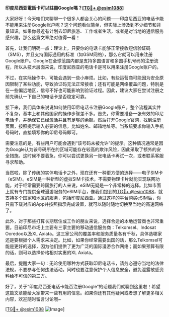 **印度尼西亚電話卡可以註冊Google嗎？[[TG💪+ @esim1088](https://t.me/s/esim1088)]**

大家好呀！今天咱们来聊聊一个很多人都会关心的问题——印度尼西亚的电话卡能不能用来注册Google账户呢？这个问题看似简单，但实际上涉及到不少细节和背景知识。如果你最近有计划去印尼旅游、工作或者生活，或者是对当地的通信服务感兴趣，那么这篇文章绝对值得一看！

首先，让我们明确一点：理论上，只要你的电话卡能够正常接收短信验证码（SMS），并且支持国际通用的标准（如GSM网络），那么它就可以用来注册Google账户。Google在全球范围内都是支持多国语言和多国手机号码的注册流程，所以从技术层面来说，印度尼西亚的电话卡是可以用来注册Google账户的。

不过，在实际操作中，可能会遇到一些小麻烦。比如，有些运营商可能因为安全原因限制了某些功能，导致验证码无法正常接收；还有可能是网络覆盖问题，特别是在一些偏远地区，信号不好也可能影响到验证过程。因此，建议大家在尝试注册之前先确认一下自己的电话卡是否稳定可靠。

接下来，我们具体来说说如何使用印尼电话卡注册Google账户。整个流程其实并不复杂，基本上和其他国家的操作步骤差不多。首先，你需要准备一张有效的印尼电话卡，并确保它已经激活并且有足够的余额。然后打开Google官网，找到注册页面，按照提示输入必要的信息，比如姓名、邮箱地址等。当系统要求你输入手机号码时，直接填写你的印尼号码即可。

需要注意的是，有些用户可能会遇到“该号码未被允许”的提示。这种情况通常是因为Google认为该号码所在的区域可能存在较高的欺诈风险，因此采取了额外的安全措施。这时候不要着急，你可以尝试更换另一张电话卡再试一次，或者联系客服寻求帮助。

当然啦，除了传统的实体电话卡之外，现在还有一种更方便的选择——电子SIM卡（eSIM）。eSIM是一种新型的虚拟SIM卡技术，不需要物理卡片就能实现联网功能。对于经常需要跨国旅行的人来说，eSIM无疑是一个非常棒的选择。比如市面上就有专门提供全球漫游服务的eSIM平台，像我们提到的[TG💪+ @esim1088](https://t.me/s/esim1088)，就支持多个国家和地区的服务，包括印度尼西亚。通过这样的平台购买eSIM后，你只需下载对应的App并按照指示完成设置，就可以随时随地切换至当地的高速网络了。

此外，对于那些打算长期居住或工作的朋友来说，选择合适的本地运营商也非常重要。目前印尼市场上主要有三家主要的移动通信服务商：Telkomsel、Indosat Ooredoo以及XL Axiata。这三家公司的覆盖率和服务质量各有千秋，具体选哪家还是要根据个人需求来决定。比如，如果你经常需要出国的话，那么Telkomsel可能是更好的选择，因为他们提供了更为广泛的国际漫游合作网络；而如果预算有限的话，则可以选择价格相对实惠的XL Axiata。

最后，提醒大家一句：无论使用哪种方式获取印尼电话卡，请务必遵守当地的法律法规，不要参与任何违法活动。同时也要注意保护个人信息安全，避免泄露敏感资料给不可信的第三方。

好了，关于“印度尼西亚电话卡能否注册Google”的话题我们就聊到这里啦！希望这篇文章能给大家带来一些有用的信息。如果你还有其他疑问或者想了解更多相关内容，欢迎随时留言讨论哦~ 

[[TG💪+ @esim1088](https://t.me/s/esim1088) ![Image](https://i.postimg.cc/4NQfJmqS/Snipaste-2025-05-13-00-14-12.png)]